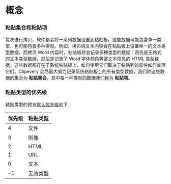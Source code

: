 # 概念

### 粘贴集合和粘贴项

每次进行拷贝，软件都会将一系列数据设置到粘贴板。这些数据可能包含单一类型，也可能包含多种类型。例如，拷贝纯文本内容会在粘贴板上设置单一的文本类型数据。而拷贝 Word 内容时，粘贴板将会记录多种类型的数据：首先是无格式的文本类型数据，然后是记录了 Word 字体颜色等富文本信息的 HTML 类型数据。这些数据都存在于系统粘贴板上，如何使用它们取决于粘贴到的软件如何处理它们。Clipevery 会尽最大努力记录系统粘贴板上的所有类型数据，我们称这些数据的集合为 **粘贴集合**，其中每一种类型的数据我们称为 **粘贴项**。

### 粘贴类型的优先级

粘贴类型的预览[默认优先级](./composeApp/src/desktopMain/kotlin/com/clipevery/clip/plugin/SortPlugin.kt)如下：

| 优先级 | 粘贴类型 |
|-----|------|
| 4   | 文件   |
| 3   | 图像   |
| 2   | HTML |
| 1   | URL  |
| 0   | 文本   |
| -1  | 无效类型 |